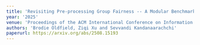 ```yaml
---
title: 'Revisiting Pre-processing Group Fairness -- A Modular Benchmarking Framework'
year: '2025'
venue: 'Proceedings of the ACM International Conference on Information and Knowledge Management (CIKM 2025)'
authors: 'Brodie Oldfield, Ziqi Xu and Sevvandi Kandanaarachchi'
paperurl: https://arxiv.org/abs/2508.15193
---
```


